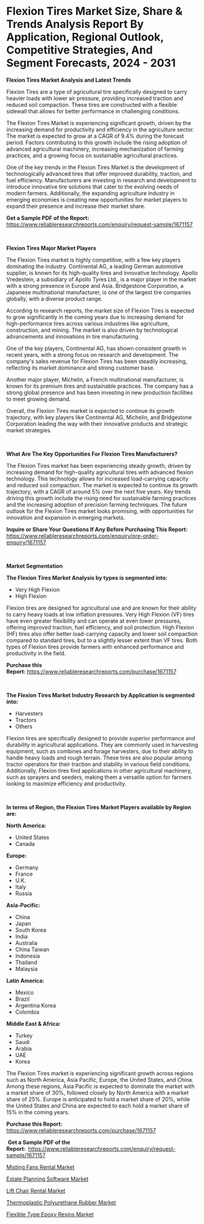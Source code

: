 <p><h1>Flexion Tires Market Size, Share & Trends Analysis Report By Application, Regional Outlook, Competitive Strategies, And Segment Forecasts, 2024 - 2031</h1></p><p><strong>Flexion Tires Market Analysis and Latest Trends</strong></p>
<p><p>Flexion Tires are a type of agricultural tire specifically designed to carry heavier loads with lower air pressure, providing increased traction and reduced soil compaction. These tires are constructed with a flexible sidewall that allows for better performance in challenging conditions.</p><p>The Flexion Tires Market is experiencing significant growth, driven by the increasing demand for productivity and efficiency in the agriculture sector. The market is expected to grow at a CAGR of 9.4% during the forecast period. Factors contributing to this growth include the rising adoption of advanced agricultural machinery, increasing mechanization of farming practices, and a growing focus on sustainable agricultural practices.</p><p>One of the key trends in the Flexion Tires Market is the development of technologically advanced tires that offer improved durability, traction, and fuel efficiency. Manufacturers are investing in research and development to introduce innovative tire solutions that cater to the evolving needs of modern farmers. Additionally, the expanding agriculture industry in emerging economies is creating new opportunities for market players to expand their presence and increase their market share.</p></p>
<p><strong>Get a Sample PDF of the Report:&nbsp;</strong> <a href="https://www.reliableresearchreports.com/enquiry/request-sample/1671157">https://www.reliableresearchreports.com/enquiry/request-sample/1671157</a></p>
<p>&nbsp;</p>
<p><strong>Flexion Tires Major Market Players</strong></p>
<p><p>The Flexion Tires market is highly competitive, with a few key players dominating the industry. Continental AG, a leading German automotive supplier, is known for its high-quality tires and innovative technology. Apollo Vredestein, a subsidiary of Apollo Tyres Ltd., is a major player in the market with a strong presence in Europe and Asia. Bridgestone Corporation, a Japanese multinational manufacturer, is one of the largest tire companies globally, with a diverse product range.</p><p>According to research reports, the market size of Flexion Tires is expected to grow significantly in the coming years due to increasing demand for high-performance tires across various industries like agriculture, construction, and mining. The market is also driven by technological advancements and innovations in tire manufacturing.</p><p>One of the key players, Continental AG, has shown consistent growth in recent years, with a strong focus on research and development. The company's sales revenue for Flexion Tires has been steadily increasing, reflecting its market dominance and strong customer base.</p><p>Another major player, Michelin, a French multinational manufacturer, is known for its premium tires and sustainable practices. The company has a strong global presence and has been investing in new production facilities to meet growing demand.</p><p>Overall, the Flexion Tires market is expected to continue its growth trajectory, with key players like Continental AG, Michelin, and Bridgestone Corporation leading the way with their innovative products and strategic market strategies.</p></p>
<p>&nbsp;</p>
<p><strong>What Are The Key Opportunities For Flexion Tires Manufacturers?</strong></p>
<p><p>The Flexion Tires market has been experiencing steady growth, driven by increasing demand for high-quality agricultural tires with advanced flexion technology. This technology allows for increased load-carrying capacity and reduced soil compaction. The market is expected to continue its growth trajectory, with a CAGR of around 5% over the next five years. Key trends driving this growth include the rising need for sustainable farming practices and the increasing adoption of precision farming techniques. The future outlook for the Flexion Tires market looks promising, with opportunities for innovation and expansion in emerging markets.</p></p>
<p><strong>Inquire or Share Your Questions If Any Before Purchasing This Report:</strong> <a href="https://www.reliableresearchreports.com/enquiry/pre-order-enquiry/1671157">https://www.reliableresearchreports.com/enquiry/pre-order-enquiry/1671157</a></p>
<p>&nbsp;</p>
<p><strong>Market Segmentation</strong></p>
<p><strong>The Flexion Tires Market Analysis by types is segmented into:</strong></p>
<p><ul><li>Very High Flexion</li><li>High Flexion</li></ul></p>
<p><p>Flexion tires are designed for agricultural use and are known for their ability to carry heavy loads at low inflation pressures. Very High Flexion (VF) tires have even greater flexibility and can operate at even lower pressures, offering improved traction, fuel efficiency, and soil protection. High Flexion (HF) tires also offer better load-carrying capacity and lower soil compaction compared to standard tires, but to a slightly lesser extent than VF tires. Both types of Flexion tires provide farmers with enhanced performance and productivity in the field.</p></p>
<p><strong>Purchase this Report:&nbsp;</strong><a href="https://www.reliableresearchreports.com/purchase/1671157">https://www.reliableresearchreports.com/purchase/1671157</a></p>
<p>&nbsp;</p>
<p><strong>The Flexion Tires Market Industry Research by Application is segmented into:</strong></p>
<p><ul><li>Harvesters</li><li>Tractors</li><li>Others</li></ul></p>
<p><p>Flexion tires are specifically designed to provide superior performance and durability in agricultural applications. They are commonly used in harvesting equipment, such as combines and forage harvesters, due to their ability to handle heavy loads and rough terrain. These tires are also popular among tractor operators for their traction and stability in various field conditions. Additionally, Flexion tires find applications in other agricultural machinery, such as sprayers and seeders, making them a versatile option for farmers looking to maximize efficiency and productivity.</p></p>
<p>&nbsp;</p>
<p><strong>In terms of Region, the Flexion Tires Market Players available by Region are:</strong></p>
<p>
    <p> <strong> North America: </strong>
        <ul>
            <li>United States</li>
            <li>Canada</li>
        </ul>
        </p> 
    <p> <strong> Europe: </strong>
        <ul>
            <li>Germany</li>
            <li>France</li>
            <li>U.K.</li>
            <li>Italy</li>
            <li>Russia</li>
        </ul>
        </p> 
    <p> <strong> Asia-Pacific: </strong>
        <ul>
            <li>China</li>
            <li>Japan</li>
            <li>South Korea</li>
            <li>India</li>
            <li>Australia</li>
            <li>China Taiwan</li>
            <li>Indonesia</li>
            <li>Thailand</li>
            <li>Malaysia</li>
        </ul>
        </p> 
    <p> <strong> Latin America: </strong>
        <ul>
            <li>Mexico</li>
            <li>Brazil</li>
            <li>Argentina Korea</li>
            <li>Colombia</li>
        </ul>
        </p> 
    <p> <strong> Middle East & Africa: </strong>
        <ul>
            <li>Turkey</li>
            <li>Saudi</li>
            <li>Arabia</li>
            <li>UAE</li>
            <li>Korea</li>
        </ul>
    </p>
    </p>
<p><p>The Flexion Tires market is experiencing significant growth across regions such as North America, Asia Pacific, Europe, the United States, and China. Among these regions, Asia Pacific is expected to dominate the market with a market share of 30%, followed closely by North America with a market share of 25%. Europe is anticipated to hold a market share of 20%, while the United States and China are expected to each hold a market share of 15% in the coming years.</p></p>
<p><strong>Purchase this Report: </strong><a href="https://www.reliableresearchreports.com/purchase/1671157">https://www.reliableresearchreports.com/purchase/1671157</a></p>
<p>&nbsp;<strong>Get a Sample PDF of the Report:&nbsp;&nbsp;</strong><a href="https://www.reliableresearchreports.com/enquiry/request-sample/1671157">https://www.reliableresearchreports.com/enquiry/request-sample/1671157</a></p>
<p><strong></strong></p>
<p><p><a href="https://medium.com/@malcomw102036/misting-fans-rental-market-trends-forecast-and-competitive-analysis-to-2031-6781e2f0d0f7">Misting Fans Rental Market</a></p><p><a href="https://medium.com/@peterm12562/analyzing-estate-planning-software-market-global-industry-perspective-and-forecast-2024-to-2031-e321cfacd901">Estate Planning Software Market</a></p><p><a href="https://medium.com/@malcomw102036/lift-chair-rental-market-competitive-analysis-market-trends-and-forecast-to-2031-e810a428c6e3">Lift Chair Rental Market</a></p><p><a href="https://github.com/timeliteaut/Market-Research-Report-List-1/blob/main/thermoplastic-polyurethane-rubber-market.md">Thermoplastic Polyurethane Rubber Market</a></p><p><a href="https://github.com/bobicer/Market-Research-Report-List-2/blob/main/flexible-type-epoxy-resins-market.md">Flexible Type Epoxy Resins Market</a></p></p>